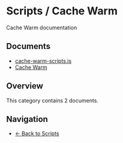 # Scripts / Cache Warm

Cache Warm documentation

## Documents

- [cache-warm-scripts.js](./cache-warm.md)
- [Cache Warm](./README.md)

## Overview

This category contains 2 documents.

## Navigation

- [← Back to Scripts](../)
